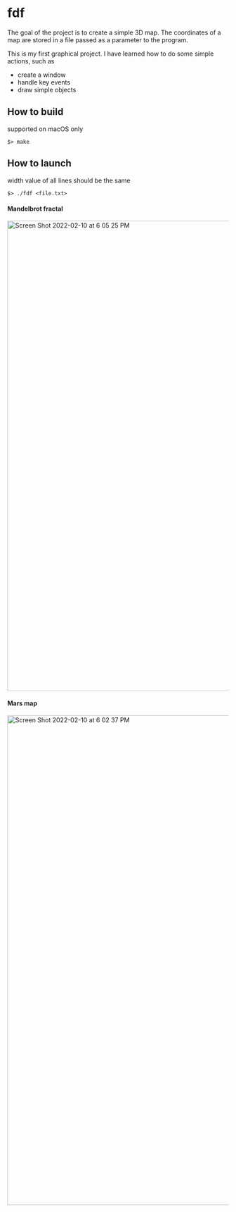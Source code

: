 # fdf
The goal of the project is to create a simple 3D map. The coordinates of a map are stored in a file passed as a parameter to the program.

This is my first graphical project. I have learned how to do some simple actions, such as 
- create a window
- handle key events
- draw simple objects

## How to build 
supported on macOS only
```
$> make 
 ```
## How to launch
width value of all lines should be the same
```
$> ./fdf <file.txt>
```

#### Mandelbrot fractal

<img width="1068" alt="Screen Shot 2022-02-10 at 6 05 25 PM" src="https://user-images.githubusercontent.com/95509213/153436024-ee46bc23-c4a1-4fca-b0c4-315a179d151b.png">

#### Mars map
<img width="1112" alt="Screen Shot 2022-02-10 at 6 02 37 PM" src="https://user-images.githubusercontent.com/95509213/153436145-7245e687-dc3c-4274-bcf0-e313d45d1852.png">
